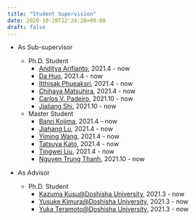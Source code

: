 ```yaml
---
title: "Student Supervision"
date: 2020-10-20T22:24:28+09:00
draft: false
---
```


- As Sub-supervisor
	- Ph.D. Student
		- [Anditya Arifianto](https://www.cs.is.i.nagoya-u.ac.jp/people/anditya-arifianto/), 2021.4 - now
		- [Da Huo](https://www.cs.is.i.nagoya-u.ac.jp/people/da-huo/), 2021.4 - now
		- [Itthisak Phueaksri](https://www.cs.is.i.nagoya-u.ac.jp/people/itthisak-phueaksri/), 2021.4 - now
		- [Chihaya Matsuhira](https://www.cs.is.i.nagoya-u.ac.jp/people/chihaya-matsuhira/), 2021.4 - now
		- [Carlos V. Padeiro](https://www.cs.is.i.nagoya-u.ac.jp/people/carlos-padeiro/), 2021.10 - now
		- [Jialiang Shi](https://www.cs.is.i.nagoya-u.ac.jp/people/jialiang-shi/), 2021.10 - now
	- Master Student
		- [Banri Kojima](https://www.cs.is.i.nagoya-u.ac.jp/people/banri-kojima/), 2021.4 - now
		- [Jiahang Lu](https://www.cs.is.i.nagoya-u.ac.jp/people/jiahang-lu/), 2021.4 - now
		- [Yiming Wang](https://www.cs.is.i.nagoya-u.ac.jp/people/yiming-wang/), 2021.4 - now
		- [Tatsuya Kato](https://www.cs.is.i.nagoya-u.ac.jp/people/tatsuya-kato/), 2021.4 - now
		- [Tingwei Liu](https://www.cs.is.i.nagoya-u.ac.jp/people/tingwei-liu/), 2021.4 - now
		- [Nguyen Trung Thanh](https://www.cs.is.i.nagoya-u.ac.jp/people/truen-thanh-nguyen/), 2021.10 - now

- As Advisor
	- Ph.D. Student
		- [Kazuma Kusu@Doshisha University](https://www-mil.cis.doshisha.ac.jp/portfolio/kusu-kazuma/), 2021.3 - now
		- [Yusuke Kimura@Doshisha University](https://www-mil.cis.doshisha.ac.jp/portfolio/kimura-yusuke/), 2021.3 - now
		- [Yuka Teramoto@Doshisha University](https://www-mil.cis.doshisha.ac.jp/portfolio/teramoto-yuka/), 2021.3 - now
